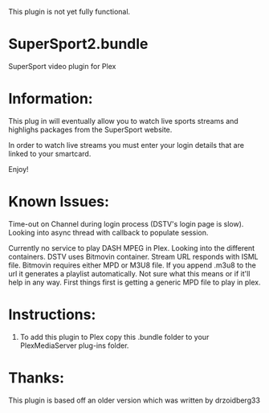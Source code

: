 This plugin is not yet fully functional.

SuperSport2.bundle
=================
SuperSport video plugin for Plex

Information:
============
This plug in will eventually allow you to watch live sports streams and highlighs packages from the SuperSport website.

In order to watch live streams you must enter your login details that are linked to your smartcard.

Enjoy!

Known Issues:
=============
Time-out on Channel during login process (DSTV's login page is slow). Looking into async thread with callback to populate session.

Currently no service to play DASH MPEG in Plex. Looking into the different containers. DSTV uses Bitmovin container. Stream URL responds with ISML file. Bitmovin requires either MPD or M3U8 file. If you append .m3u8 to the url it generates a playlist automatically. Not sure what this means or if it'll help in any way. First things first is getting a generic MPD file to play in plex.

Instructions:
=============

1. To add this plugin to Plex copy this .bundle folder to your PlexMediaServer plug-ins folder.

Thanks:
=======
This plugin is based off an older version which was written by drzoidberg33
